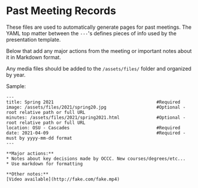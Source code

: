# Past Meeting Records

These files are used to automatically generate pages for past meetings. The YAML
top matter between the `---`'s defines pieces of info used by the presentation template.

Below that add any major actions from the meeting or important notes about it in Markdown
format.

Any media files should be added to the `/assets/files/` folder and organized by year.

Sample:

    ---
    title: Spring 2021                                       #Required
    image: /assets/files/2021/spring20.jpg                   #Optional - root relative path or full URL
    minutes: /assets/files/2021/spring2021.html              #Optional - root relative path or full URL
    location: OSU - Cascades                                 #Required
    date: 2021-04-09                                         #Required - must by yyyy-mm-dd format
    ---

    **Major actions:**  
    * Notes about key decisions made by OCCC. New courses/degrees/etc...
    * Use markdown for formatting

    **Other notes:**
    [Video available](http://fake.com/fake.mp4)